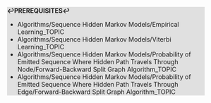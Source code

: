 <div style="margin:2em; background-color: #e0e0e0;">

<strong>↩PREREQUISITES↩</strong>

 * Algorithms/Sequence Hidden Markov Models/Empirical Learning_TOPIC
 * Algorithms/Sequence Hidden Markov Models/Viterbi Learning_TOPIC
 * Algorithms/Sequence Hidden Markov Models/Probability of Emitted Sequence Where Hidden Path Travels Through Node/Forward-Backward Split Graph Algorithm_TOPIC
 * Algorithms/Sequence Hidden Markov Models/Probability of Emitted Sequence Where Hidden Path Travels Through Edge/Forward-Backward Split Graph Algorithm_TOPIC

</div>

